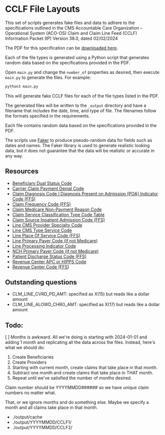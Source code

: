 # CCLF File Layouts

This set of scripts generates fake files and data to adhere to the
specifications outlined in the CMS Accountable Care Organization – Operational
System (ACO-OS) Claim and Claim Line Feed (CCLF) Information Packet (IP) Version
38.0, dated 02/02/2024

The PDF for this specification can be
[downloaded here](https://www.cms.gov/files/document/cclf-information-packet.pdf).

Each of the file types is generated using a Python script that generates random
data based on the specifications provided in the PDF.

Open `main.py` and change the `number_of` properties as desired, then execute
`main.py` to generate the files. For example:

```bash
python3 main.py
```

This will generate fake CCLF files for each of the file types listed in the PDF.

The generated files will be written to the `_output` directory and have a
filename that includes the date, time, and type of file. The filenames follow
the formats specified in the requirements.

Each file contains random data based on the specifications provided in the PDF.

The scripts use [Faker](https://faker.readthedocs.io/en/master/) to produce
pseudo-random data for fields such as dates and names. The Faker library is used
to generate realistic looking data, but it does not guarantee that the data will
be realistic or accurate in any way.

## Resources

- [Beneficiary Dual Status Code](https://resdac.org/cms-data/variables/edual1-12)
- [Carrier Claim Payment Denial Code](https://resdac.org/cms-data/variables/carrier-claim-payment-denial-code)
- [Claim Diagnosis Code I Diagnosis Present on Admission (POA) Indicator Code (FFS)](https://resdac.org/cms-data/variables/claim-diagnosis-code-i-diagnosis-present-admission-poa-indicator-code-ffs)
- [Claim Frequency Code (FFS)](https://resdac.org/cms-data/variables/claim-frequency-code-ffs)
- [Claim Medicare Non-Payment Reason Code](https://resdac.org/cms-data/variables/claim-medicare-non-payment-reason-code)
- [Claim Service Classification Type Code Table](https://resdac.org/cms-data/variables/claim-service-classification-type-code-ffs)
- [Claim Source Inpatient Admission Code (FFS)](https://resdac.org/cms-data/variables/claim-source-inpatient-admission-code-ffs)
- [Line CMS Provider Specialty Code](https://resdac.org/cms-data/variables/line-cms-provider-specialty-code)
- [Line CMS Type Service Code](https://resdac.org/cms-data/variables/line-cms-type-service-code)
- [Line Place Of Service Code (FFS)](https://resdac.org/cms-data/variables/line-place-service-code-ffs)
- [Line Primary Payer Code (if not Medicare)](https://resdac.org/cms-data/variables/line-primary-payer-code-if-not-medicare)
- [Line Processing Indicator Code](https://resdac.org/cms-data/variables/line-processing-indicator-code)
- [NCH Primary Payer Code (if not Medicare)](https://resdac.org/cms-data/variables/nch-primary-payer-code-if-not-medicare)
- [Patient Discharge Status Code (FFS)](https://resdac.org/cms-data/variables/patient-discharge-status-code-ffs)
- [Revenue Center APC or HIPPS Code](https://resdac.org/cms-data/variables/revenue-center-apc-or-hipps-code)
- [Revenue Center Code (FFS)](https://resdac.org/cms-data/variables/revenue-center-code-ffs)

## Outstanding questions

- CLM_LINE_CVRD_PD_AMT: specified as X(15) but reads like a dollar amount
- CLM_LINE_ALOWD_CHRG_AMT: specified as X(17) but reads like a dollar amount

## Todo:

[ ] Months is awkward. All we're doing is starting with 2024-01-01 and adding 1
month and replicating all the data across the files. Instead, here's what we
should do:

1. Create Beneficiaries
2. Create Providers
3. Starting with current month, create claims that take place in that month.
4. Subtract one month and create claims that take place in THAT month.
5. Repeat until we've satisfied the number of months desired.

Claim number should be YYYYMMDD###### so we have unique claim numbers no matter
what.

That, or we ignore months and do something else. Maybe we specify a month and
all claims take place in that month.

- ./output/cache
- ./output/YYYYMMDD/CCLF1/
- ./output/YYYYMMDD/CCLF2/
